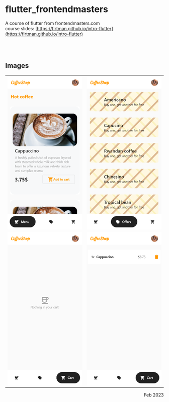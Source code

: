 # flutter_frontendmasters

A course of flutter from frontendmasters.com   
course slides: [https://firtman.github.io/intro-flutter](https://firtman.github.io/intro-flutter)
<br><br><br><br>

## Images 
|  |   |  
| ------ | ------- |
| ![img1](./flutter_03.png) |![img1](./flutter_04.png) |
| ![img1](./flutter_05.png) |![img1](./flutter_06.png) |

<p align="right">Feb 2023</p>